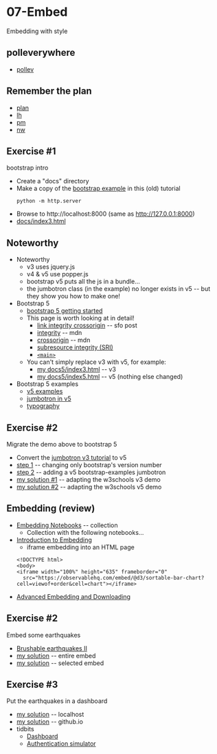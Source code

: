 
# 07-Embed

Embedding with style

## polleverywhere

* [pollev](http://pollev.com/pbogden)

## Remember the plan

* [plan](plan.md)
* [lh](https://observablehq.com/d/40eebddc9b8eba2d@244)
* [pm](https://observablehq.com/d/271570a96e6dcedf@940)
* [nw](https://observablehq.com/d/ecc6cb841de8b550@632)

## Exercise #1

bootstrap intro

* Create a "docs" directory
* Make a copy of the [bootstrap example](https://www.w3schools.com/bootstrap/) in this (old) tutorial
  ```
  python -m http.server
  ```
* Browse to http://localhost:8000 (same as http://127.0.0.1:8000)
* [docs/index3.html](http://localhost:8000/docs/index3.html)

## Noteworthy

* Noteworthy
  * v3 uses jquery.js
  * v4 & v5 use popper.js
  * bootstrap v5 puts all the js in a bundle...
  * the jumbotron class (in the example) no longer exists in v5 -- but they show you how to make one!
* Bootstrap 5
  * [bootstrap 5 getting started](https://getbootstrap.com/docs/5.2/getting-started/introduction/)
  * This page is worth looking at in detail!
    * [link integrity crossorigin](https://stackoverflow.com/questions/32039568/what-are-the-integrity-and-crossorigin-attributes) -- sfo post
    * [integrity](https://developer.mozilla.org/en-US/docs/Web/Security/Subresource_Integrity) -- mdn
    * [crossorigin](https://developer.mozilla.org/en-US/docs/Web/HTML/Attributes/crossorigin) -- mdn
    * [subresource integrity (SRI)](https://developer.mozilla.org/en-US/docs/Web/Security/Subresource_Integrity)
    * [`<main>`](https://developer.mozilla.org/en-US/docs/Web/HTML/Element/main)
  * You can't simply replace v3 with v5, for example:
    * [my docs5/index3.html](http://localhost:8000/index3.html) -- v3
    * [my docs5/index5.html](http://localhost:8000/index5.html) -- v5 (nothing else changed)
* Bootstrap 5 examples
  * [v5 examples](https://getbootstrap.com/docs/5.2/examples/)
  * [jumbotron in v5](https://getbootstrap.com/docs/5.2/examples/jumbotron/)
  * [typography](https://getbootstrap.com/docs/5.2/content/typography/)

## Exercise #2

Migrate the demo above to bootstrap 5

* Convert the [jumbotron v3 tutorial](https://www.w3schools.com/bootstrap/) to v5
* [step 1](http://localhost:8000/index4.html) -- changing only bootstrap's version number
* [step 2](http://localhost:8000/index5.html) -- adding a v5 bootstrap-examples jumbotron
* [my solution #1](http://localhost:8000/index6.html) -- adapting the w3schools v3 demo
* [my solution #2](http://localhost:8000/index7.html) -- adapting the w3schools v5 demo

## Embedding (review)

* [Embedding Notebooks](https://observablehq.com/collection/@observablehq/embedding-notebooks) -- collection
  * Collection with the following notebooks...
* [Introduction to Embedding](https://observablehq.com/@observablehq/embeds)
  * iframe embedding into an HTML page
  ```
  <!DOCTYPE html>
  <body>
  <iframe width="100%" height="635" frameborder="0"
    src="https://observablehq.com/embed/@d3/sortable-bar-chart?cell=viewof+order&cell=chart"></iframe>
  ```
* [Advanced Embedding and Downloading](https://observablehq.com/@observablehq/advanced-embeds)

## Exercise #2

Embed some earthquakes

* [Brushable earthquakes II](https://observablehq.com/@pbogden/brushable-earthquakes-ii)
* [my solution](http://localhost:8000/docs/index0.html) -- entire embed
* [my solution](http://localhost:8000/docs/index1.html) -- selected embed

## Exercise #3

Put the earthquakes in a dashboard

* [my solution](http://localhost:8000/docs/index2.html) -- localhost
* [my solution](http://cs7290.github.io/fall-2022/index2.html) -- github.io
* tidbits
  * [Dashboard](https://observablehq.com/@mbostock/dashboard)
  * [Authentication simulator](https://observablehq.com/@mbostock/authentication-simulator)
